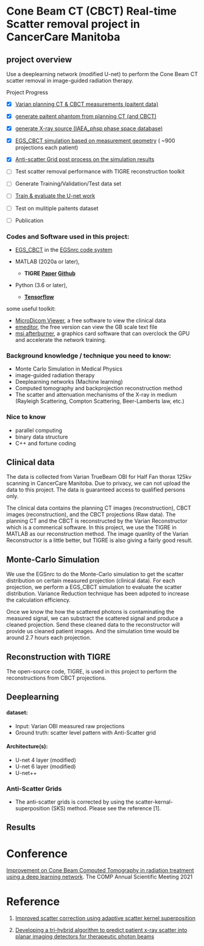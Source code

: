 # Cone Beam CT (CBCT) Real-time Scatter removal project in CancerCare Manitoba

## project overview
Use a deeplearning network (modified U-net) to perform the Cone Beam CT scatter removal in image-guided radiation therapy.

Project Progress

 - [x]  [Varian planning CT & CBCT measurements (paitent data)](example_data/README.md)
 - [x]  [generate paitent phantom from planning CT (and CBCT)](gen_egsphant/README.md)
 - [x]  [generate X-ray source (IAEA_phsp phase space database)](IAEA_phsp/README.md)
 - [x]  [EGS_CBCT simulation based on measurement geometry](CBCT_simu/README.md) ( ~900 projections each patient)
 - [x]  [Anti-scatter Grid post process on the simulation results](ASG/README.md)
 - [ ]  Test scatter removal performance with TIGRE reconstruction toolkit
 - [ ]  Generate Training/Validation/Test data set
 - [ ]  [Train & evaluate the U-net work](U-net/README.md)
 - [ ]  Test on mulitiple paitents dataset
 - [ ]  Publication


### Codes and Software used in this project: 
* [EGS_CBCT](https://nrc-cnrc.github.io/EGSnrc/doc/pirs898/egs_cbct.html) in the [EGSnrc code system](https://nrc-cnrc.github.io/EGSnrc/)

* MATLAB (2020a or later), 

    - **TIGRE [Paper](https://iopscience.iop.org/article/10.1088/2057-1976/2/5/055010) [Github](https://github.com/CERN/TIGRE)**

* Python (3.6 or later), 
    - **[Tensorflow](https://www.tensorflow.org/)**

some useful toolkit: 

* [MicroDicom Viewer](https://www.microdicom.com/downloads.html), a free software to view the clinical data
* [emeditor](https://www.emeditor.com/text-editor-features/history/emeditor-free/), the free version can view the GB scale text file
* [msi afterburner](https://www.msi.com/Landing/afterburner/graphics-cards), a graphics card software that can overclock the GPU and accelerate the network training. 



### Background knowledge / technique you need to know: 
- Monte Carlo Simulation in Medical Physics
- image-guided radiation therapy
- Deeplearning networks (Machine learning)
- Computed tomography and backprojection reconstruction method
- The scatter and attenuation mechanisms of the X-ray in medium (Rayleigh Scattering, Compton Scattering, Beer-Lamberts law, etc.)

### Nice to know
- parallel computing
- binary data structure
- C++ and fortune coding


## Clinical data

The data is collected from Varian TrueBeam OBI for Half Fan thorax 125kv scanning in CancerCare Manitoba. Due to privacy, we can not upload the data to this project.
The data is guaranteed access to qualified persons only.

The clinical data contains the planning CT images (reconstruction), CBCT images (reconstruction), and the CBCT projections (Raw data). 
The planning CT and the CBCT is reconstructed by the Varian Reconstructor which is a commerical software.
In this project, we use the TIGRE in MATLAB as our reconstruction method.
The image quanlity of the Varian Reconstructor is a little better, but TIGRE is also giving a fairly good result. 

## Monte-Carlo Simulation

We use the EGSnrc to do the Monte-Carlo simulation to get the scatter distribution on certain measured projection (clinical data). 
For each projection, we perform a EGS_CBCT simulation to evaluate the scatter distribution.
Variance Reduction technique has been adpoted to increase the calculation efficiency.

Once we know the how the scattered photons is contaminating the measured signal, we can substract the scattered signal and produce a cleaned projection. 
Send these cleaned data to the reconstructor will provide us cleaned patient images. 
And the simulation time would be around 2.7 hours each projection. 

## Reconstruction with TIGRE

The open-source code, TIGRE, is used in this project to perform the reconstructions from CBCT projections. 

## Deeplearning 
#### dataset:
* Input: Varian OBI measured raw projections
* Ground truth: scatter level pattern with Anti-Scatter grid
#### Architecture(s):
* U-net 4 layer (modified)
* U-net 6 layer (modified)
* U-net++ 


### Anti-Scatter Grids
* The anti-scatter grids is corrected by using the scatter-kernal-superposition (SKS) method. Please see the reference [1].

## Results



# Conference
  [Improvement on Cone Beam Computed Tomography in radiation treatment using a deep learning network](https://pheedloop.com/compasm2021/site/sessions/?id=SESQ6LQBCRTSB0ZM7).
The COMP Annual Scientific Meeting 2021

# Reference

1. [Improved scatter correction using adaptive scatter kernel superposition](https://pubmed.ncbi.nlm.nih.gov/21030750/)

2. [Developing a tri-hybrid algorithm to predict patient x-ray scatter into planar imaging detectors for therapeutic photon beams](https://mspace.lib.umanitoba.ca/handle/1993/35125)
